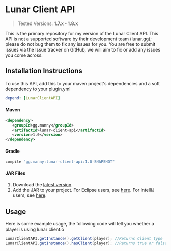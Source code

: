 # Lunar Client API #
> Tested Versions: **1.7.x - 1.8.x**
<p>This is the primary repository for my version of the Lunar Client API. This API is not a supported
software by their development team (lunar.gg); please do not bug them to fix any issues for you. You are free to submit
issues via the Issue tracker on GitHub, we will aim to fix or add any issues you come across.</p>

## Installation Instructions ##
To use this API, add this to your maven project's dependencies and a soft dependency to your plugin.yml
````yml
depend: [LunarClientAPI]
````

#### Maven
````xml
<dependency>
   <groupId>gg.manny</groupId>
   <artifactId>lunar-client-api</artifactId>
   <version>1.0</version>
</dependency>
````
       
#### Gradle
````gradle
compile "gg.manny:lunar-client-api:1.0-SNAPSHOT"
````

#### JAR Files
1. Download the [latest version](https://github.com/AgentManny/LunarClientAPI/releases).
2. Add the JAR to your project.
 For Eclipse users, see [here](http://stackoverflow.com/questions/11033603/how-to-create-a-jar-with-external-libraries-included-in-eclipse).
 For IntelliJ users, see [here](http://stackoverflow.com/questions/1051640/correct-way-to-add-external-jars-lib-jar-to-an-intellij-idea-project).

## Usage
Here is some example usage, the following code will tell you whether a player is using lunar client.ó

````java
LunarClientAPI.getInstance().getClient(player); //Returns Client type
LunarClientAPI.getInstance().hasClient(player); //Returns true or false
````